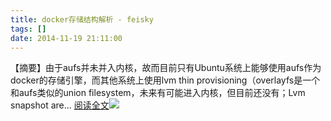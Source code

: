 ```yaml
---
title: docker存储结构解析 - feisky
tags: []
date: 2014-11-19 21:11:00
---
```


【摘要】由于aufs并未并入内核，故而目前只有Ubuntu系统上能够使用aufs作为docker的存储引擎，而其他系统上使用lvm thin provisioning（overlayfs是一个和aufs类似的union filesystem，未来有可能进入内核，但目前还没有；Lvm snapshot are... [阅读全文](http://www.cnblogs.com/feisky/p/4106212.html)![](http://counter.cnblogs.com/blog/rss/4106212)